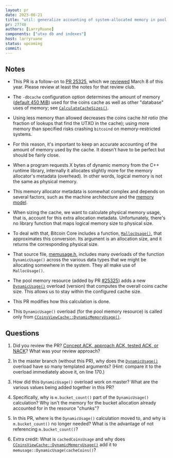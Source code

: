 ```yaml
---
layout: pr
date: 2023-06-21
title: "util: generalize accounting of system-allocated memory in pool resource"
pr: 27748
authors: [LarryRuane]
components: ["utxo db and indexes"]
host: larryruane
status: upcoming
commit:
---
```


## Notes

- This PR is a follow-on to [PR 25325](https://github.com/bitcoin/bitcoin/pull/25325),
  which we [reviewed](https://bitcoincore.reviews/25325) March 8 of this year.
  Please review at least the notes for that review club.

- The `-dbcache` configuration option determines the amount of memory
  ([default 450 MiB](https://github.com/bitcoin/bitcoin/blob/1ecdf6ea8fb6dc1d64f41323a1e337beb174c25b/src/txdb.h#L34))
  used for the coins cache as well as other "database" uses of memory;
  see [`CalculateCacheSizes()`](https://github.com/bitcoin/bitcoin/blob/1ecdf6ea8fb6dc1d64f41323a1e337beb174c25b/src/node/caches.cpp#L12-L34).

- Using less memory than allowed decreases the coins cache _hit ratio_ (the
  fraction of lookups that find the UTXO in the cache); using more memory
  than specified risks crashing `bitcoind` on memory-restricted systems.

- For this reason, it's important to keep an accurate accounting of the amount
  of memory used by the cache. It doesn't have to be perfect but should be
  fairly close.

- When a program requests X bytes of dynamic memory from the C++ runtime
  library, internally it allocates slightly more for the memory allocator's
  metadata (overhead). In other words, logical memory is not the same
  as physical memory.

- This memory allocator metadata is somewhat complex and depends on several
  factors, such as the machine architecture and the
  [memory model](https://en.wikipedia.org/wiki/Memory_address#Memory_models).

- When sizing the cache, we want to calculate physical memory usage, that is,
  account for this extra allocation metadata. Unfortunately, there's no
  library function that maps logical memory size to physical size.

- To deal with that, Bitcoin Core includes a function,
  [`MallocUsage()`](https://github.com/bitcoin/bitcoin/blob/681ecac5c2d462920cd32636eec15599a9bcf424/src/memusage.h#L50),
  that approximates this conversion. Its argument is an allocation size,
  and it returns the corresponding physical size.

- That source file, [memusage.h](https://github.com/bitcoin/bitcoin/blob/681ecac5c2d462920cd32636eec15599a9bcf424/src/memusage.h),
  includes many overloads of the function `DynamicUsage()` across
  the various data types that we might be allocating somewhere
  in the system. They all make use of `MallocUsage()`.

- The pool memory resource (added by PR [#25325](https://github.com/bitcoin/bitcoin/pull/25325)) adds a new
  [`DynamicUsage()`](https://github.com/bitcoin/bitcoin/blob/681ecac5c2d462920cd32636eec15599a9bcf424/src/memusage.h#L170)
  overload (version) that computes the overall coins cache size. This allows us to stay
  within the configured cache size.

- This PR modifies how this calculation is done.

- This `DynamicUsage()` overload (for the pool memory resource) is called only from
  [`CCoinsViewCache::DynamicMemoryUsage()`](https://github.com/bitcoin/bitcoin/blob/b3db18a0126bc4181d2a0880c27f45d203d06179/src/coins.cpp#L40).

## Questions

1. Did you review the PR? [Concept ACK, approach ACK, tested ACK, or NACK](https://github.com/bitcoin/bitcoin/blob/master/CONTRIBUTING.md#peer-review)? What was your review approach?

1. In the master branch (without this PR), why does the
   [`DynamicUsage()`](https://github.com/bitcoin/bitcoin/blob/681ecac5c2d462920cd32636eec15599a9bcf424/src/memusage.h#L170)
   overload have so many templated arguments?
   (Hint: compare it to the overload immediately above it, on line 170.)

1. How did this `DynamicUsage()` overload work on master? What are the various
   values being added together in this PR?

1. Specifically, why is `m.bucket_count()` part of the `DynamicUsage()` calculation?
   Why isn't the memory for the bucket allocation already accounted
   for in the resource "chunks"?

1. In this PR, where is the `DynamicUsage()` calculation moved to, and why is `m.bucket_count()` no longer needed?
   What is the advantage of not referencing `m.bucket_count()`?

1. Extra credit: What is `cachedCoinsUsage` and why does
  [`CCoinsViewCache::DynamicMemoryUsage()`](https://github.com/bitcoin/bitcoin/blob/b3db18a0126bc4181d2a0880c27f45d203d06179/src/coins.cpp#L40)
  add it to `memusage::DynamicUsage(cacheCoins()`?

<!-- TODO: After meeting, uncomment and add meeting log between the irc tags
## Meeting Log

{% irc %}
{% endirc %}
-->
